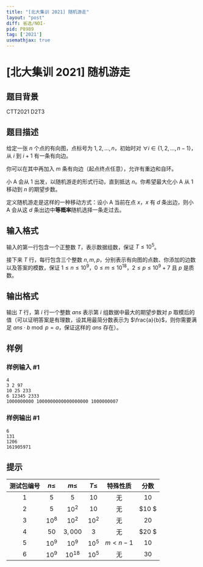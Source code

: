 ```yaml
---
title: "[北大集训 2021] 随机游走"
layout: "post"
diff: 省选/NOI-
pid: P8989
tag: ['2021']
usemathjax: true
---
```


# [北大集训 2021] 随机游走
## 题目背景

CTT2021 D2T3
## 题目描述

给定一张 $n$ 个点的有向图，点标号为 $1,2,\dots,n$，初始时对 $\forall i\in\{1,2,\dots,n-1\}$，从 $i$ 到 $i+1$ 有一条有向边。

你可以在其中再加入 $m$ 条有向边（起点终点任意），允许有重边和自环。

小 A 会从 $1$ 出发，以随机游走的形式行动，直到抵达 $n$。你希望最大化小 A 从 $1$ 移动到 $n$ 的期望步数。

定义随机游走是这样的一种移动方式：设小 A 当前在点 $x$，$x$ 有 $d$ 条出边，则小 A 会从这 $d$ 条出边中**等概率**随机选择一条走过去。
## 输入格式

输入的第一行包含一个正整数 $T$，表示数据组数，保证 $T \le 10^5$。

接下来 $T$ 行，每行包含三个整数 $n,m,p$，分别表示有向图的点数、你添加的边数以及答案的模数，保证 $1 \leq n \leq 10^9$，$0 \leq m \leq 10^{18}$，$2\leq p\leq 10^9+7$ 且 $p$ 是质数。

## 输出格式

输出 $T$ 行，第 $i$ 行一个整数 $ans$ 表示第 $i$ 组数据中最大的期望步数对 $p$ 取模后的值（可以证明答案是有理数，设其用最简分数表示为 $\frac{a}{b}$，则你需要满足 $ans \cdot b \bmod p=a$，保证这样的 $ans$ 存在）。
## 样例

### 样例输入 #1
```
4
3 2 97
10 25 233
6 12345 2333
1000000000 1000000000000000000 1000000007 

```
### 样例输出 #1
```
6
131
1206
161905971

```
## 提示

| 测试包编号 | $n\le$ |  $m\le$   | $T\le$ | 特殊性质 | 分数 |
| :--------: | :----: | :-------: | :----: | :------: | :--: |
|    $1$     |  $5$   |    $5$    |  $10$  |    无    | $10$ |
|    $2$     |  $5$   |  $10^2$   |  $10$  |    无    | $10 $ |
|    $3$     | $10^8$ |  $10^2$   | $10^2$ |    无    | $20$ |
|    $4$     |  $50$  |  $3,000$  |  $3$   |    无    | $20 $ |
|    $5$     | $10^9$ |  $10^9$   | $10^5$ | $m<n-1$  | $10$ |
|    $6$     | $10^9$ | $10^{18}$ | $10^5$ |    无    | $30$ |


